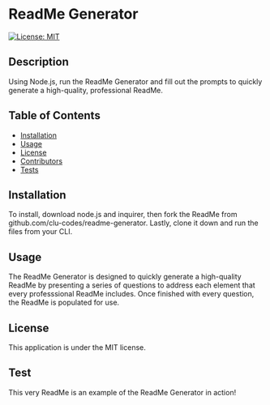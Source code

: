 # ReadMe Generator 
[![License: MIT](https://img.shields.io/badge/License-MIT-yellow.svg)](https://opensource.org/licenses/MIT)
    

## Description
Using Node.js, run the ReadMe Generator and fill out the prompts to quickly generate a high-quality, professional ReadMe. 

## Table of Contents
- [Installation](#Installation)
- [Usage](#Usage)
- [License](#License)
- [Contributors](#Contributors)
- [Tests](#Tests)


## Installation
To install, download node.js and inquirer, then fork the ReadMe from github.com/clu-codes/readme-generator. Lastly, clone it down and run the files from your CLI.

## Usage
The ReadMe Generator is designed to quickly generate a high-quality ReadMe by presenting a series of questions to address each element that every professsional ReadMe includes. Once finished with every question, the ReadMe is populated for use. 

## License
This application is under the MIT license.




## Test
This very ReadMe is an example of the ReadMe Generator in action!

